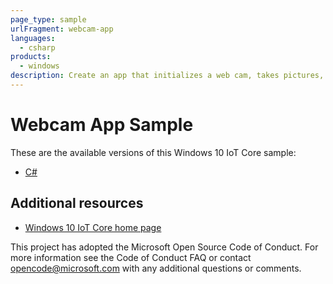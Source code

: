 ```yaml
---
page_type: sample
urlFragment: webcam-app
languages:
  - csharp
products:
  - windows
description: Create an app that initializes a web cam, takes pictures, and records video and audio.
---
```


# Webcam App Sample

These are the available versions of this Windows 10 IoT Core sample:

*	[C#](./CS/README.md)

## Additional resources
* [Windows 10 IoT Core home page](https://developer.microsoft.com/en-us/windows/iot/)

This project has adopted the Microsoft Open Source Code of Conduct. For more information see the Code of Conduct FAQ or contact <opencode@microsoft.com> with any additional questions or comments.
